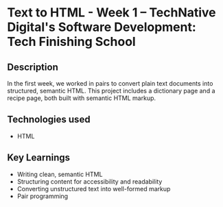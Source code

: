 # Text to HTML - Week 1 – TechNative Digital's Software Development: Tech Finishing School

## Description

In the first week, we worked in pairs to convert plain text documents into structured, semantic HTML. This project includes a dictionary page and a recipe page, both built with semantic HTML markup.

## Technologies used

- HTML

## Key Learnings

- Writing clean, semantic HTML
- Structuring content for accessibility and readability
- Converting unstructured text into well-formed markup
- Pair programming
